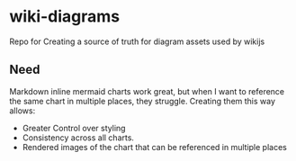 # wiki-diagrams
Repo for Creating a source of truth for diagram assets used by wikijs

## Need
Markdown inline mermaid charts work great, but when I want to reference the same chart in multiple places, they struggle. Creating them this way allows:
* Greater Control over styling
* Consistency across all charts. 
* Rendered images of the chart that can be referenced in multiple places
